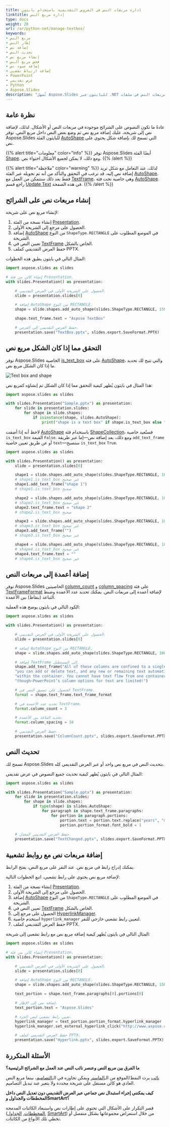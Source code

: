```yaml
---
title: إدارة مربعات النص في العروض التقديمية باستخدام بايثون
linktitle: إدارة مربع النص
type: docs
weight: 20
url: /ar/python-net/manage-textbox/
keywords:
- مربع النص
- إطار النص
- إضافة نص
- تحديث النص
- إنشاء مربع نص
- فحص مربع النص
- إضافة عمود نص
- إضافة ارتباط تشعبي
- PowerPoint
- عرض تقديمي
- Python
- Aspose.Slides
description: "تُسهل Aspose.Slides للبايثون عبر .NET إنشاء وتحرير واستنساخ مربعات النص في ملفات PowerPoint وOpenDocument، مما يُحسّن أتمتة العروض التقديمية الخاصة بك."
---
```


## **نظرة عامة**

عادةً ما تكون النصوص على الشرائح موجودة في مربعات النص أو الأشكال. لذلك، لإضافة نص إلى شريحة، عليك إضافة مربع نص ثم وضع بعض النص داخل مربع النص. توفر Aspose.Slides للبايثون الفئة [AutoShape](https://reference.aspose.com/slides/python-net/aspose.slides/autoshape/) التي تسمح لك بإضافة شكل يحتوي على نص.

{{% alert title="معلومات" color="info" %}}
توفر Aspose.Slides أيضًا الفئة [Shape](https://reference.aspose.com/slides/python-net/aspose.slides/shape/). ومع ذلك، لا يمكن لجميع الأشكال احتواء نص.
{{% /alert %}}

{{% alert title="ملاحظة" color="warning" %}}
لذلك، عند التعامل مع شكل تريد إضافة نص إليه، قد ترغب في التحقق والتأكد من أنه تم تحويله عبر الفئة [AutoShape](https://reference.aspose.com/slides/python-net/aspose.slides/autoshape/). فقط بعد ذلك ستتمكن من العمل مع [TextFrame](https://reference.aspose.com/slides/python-net/aspose.slides/textframe/)، وهي خاصية تحت فئة [AutoShape](https://reference.aspose.com/slides/python-net/aspose.slides/autoshape/). راجع قسم [Update Text](/slides/ar/python-net/manage-textbox/#update-text) في هذه الصفحة.
{{% /alert %}}

## **إنشاء مربعات نص على الشرائح**

لإنشاء مربع نص على شريحة:

1. إنشاء نسخة من الفئة [Presentation](https://reference.aspose.com/slides/python-net/aspose.slides/presentation/).
2. الحصول على مرجع إلى الشريحة الأولى.
3. إضافة [AutoShape](https://reference.aspose.com/slides/python-net/aspose.slides/autoshape/) من النوع `ShapeType.RECTANGLE` في الموضع المطلوب على الشريحة.
4. تعيين النص في [TextFrame](https://reference.aspose.com/slides/python-net/aspose.slides/textframe/) الخاص بالشكل.
5. حفظ العرض التقديمي كملف PPTX.

المثال التالي في بايثون يطبق هذه الخطوات:

```py
import aspose.slides as slides

# إنشاء كائن من فئة Presentation.
with slides.Presentation() as presentation:

    # الحصول على الشريحة الأولى في العرض التقديمي.
    slide = presentation.slides[0]

    # إضافة AutoShape من النوع RECTANGLE.
    shape = slide.shapes.add_auto_shape(slides.ShapeType.RECTANGLE, 150, 75, 150, 50)

    shape.text_frame.text = "Aspose TextBox"

    # حفظ العرض التقديمي إلى القرص.
    presentation.save("TextBox.pptx", slides.export.SaveFormat.PPTX)
```

## **التحقق مما إذا كان الشكل مربع نص**

توفر Aspose.Slides الخاصية [is_text_box](https://reference.aspose.com/slides/python-net/aspose.slides/autoshape/is_text_box/) على فئة [AutoShape](https://reference.aspose.com/slides/python-net/aspose.slides/autoshape/)، والتي تتيح لك تحديد ما إذا كان الشكل مربع نص.

![Text box and shape](istextbox.png)

هذا المثال في بايثون يُظهر كيفية التحقق مما إذا كان الشكل تم إنشاؤه كمربع نص:

```python
import aspose.slides as slides

with slides.Presentation("Sample.pptx") as presentation:
    for slide in presentation.slides:
        for shape in slide.shapes:
            if isinstance(shape, slides.AutoShape):
                print("shape is a text box" if shape.is_text_box else "shape is not a text box")
```

لاحظ أنه إذا أضفت [AutoShape](https://reference.aspose.com/slides/python-net/aspose.slides/autoshape/) باستخدام فئة [ShapeCollection](https://reference.aspose.com/slides/python-net/aspose.slides/shapecollection/)، فستُعيد خاصية `is_text_box` القيمة `False`. ومع ذلك، بعد إضافة نص—إما عبر طريقة `add_text_frame` أو عن طريق تعيين خاصية `text`—ستصبح `is_text_box` `True`.

```py
import aspose.slides as slides

with slides.Presentation() as presentation:
    slide = presentation.slides[0]

    shape1 = slide.shapes.add_auto_shape(slides.ShapeType.RECTANGLE, 10, 10, 100, 40)
    # shape1.is_text_box غير صحيح
    shape1.add_text_frame("shape 1")
    # shape1.is_text_box صحيح

    shape2 = slide.shapes.add_auto_shape(slides.ShapeType.RECTANGLE, 10, 110, 100, 40)
    # shape2.is_text_box غير صحيح
    shape2.text_frame.text = "shape 2"
    # shape2.is_text_box صحيح

    shape3 = slide.shapes.add_auto_shape(slides.ShapeType.RECTANGLE, 10, 210, 100, 40)
    # shape3.is_text_box غير صحيح
    shape3.add_text_frame("")
    # shape3.is_text_box غير صحيح

    shape4 = slide.shapes.add_auto_shape(slides.ShapeType.RECTANGLE, 10, 310, 100, 40)
    # shape4.is_text_box غير صحيح
    shape4.text_frame.text = ""
    # shape4.is_text_box غير صحيح
```

## **إضافة أعمدة إلى مربعات النص**

توفر Aspose.Slides الخاصيتين [column_count](https://reference.aspose.com/slides/python-net/aspose.slides/textframeformat/column_count/) و [column_spacing](https://reference.aspose.com/slides/python-net/aspose.slides/textframeformat/column_spacing/) على فئة [TextFrameFormat](https://reference.aspose.com/slides/python-net/aspose.slides/textframeformat/) لإضافة أعمدة إلى مربعات النص. يمكنك تحديد عدد الأعمدة وضبط التباعد (بنقاط) بين الأعمدة.

الكود التالي في بايثون يوضح هذه العملية:

```py
import aspose.slides as slides

with slides.Presentation() as presentation:

	# الحصول على الشريحة الأولى في العرض التقديمي.
	slide = presentation.slides[0]

	# إضافة AutoShape من النوع RECTANGLE.
	shape = slide.shapes.add_auto_shape(slides.ShapeType.RECTANGLE, 100, 100, 300, 300)

	# إضافة TextFrame إلى المستطيل.
	shape.add_text_frame("All of these columns are confined to a single text container—" +
	"you can add or delete text, and any new or remaining text automatically reflows " +
	"within the container. You cannot have text flow from one container to another, " +
	"though—PowerPoint’s column options for text are limited!")

	# الحصول على تنسيق النص في TextFrame.
	format = shape.text_frame.text_frame_format

	# تحديد عدد الأعمدة في TextFrame.
	format.column_count = 3

	# تحديد التباعد بين الأعمدة.
	format.column_spacing = 10

	# حفظ العرض التقديمي.
	presentation.save("ColumnCount.pptx", slides.export.SaveFormat.PPTX)
```

## **تحديث النص**

تسمح لك Aspose.Slides بتحديث النص في مربع نص واحد أو عبر العرض التقديمي كله.

المثال التالي في بايثون يُظهر كيفية تحديث جميع النصوص في عرض تقديمي:

```py
import aspose.slides as slides

with slides.Presentation("Sample.pptx") as presentation:
    for slide in presentation.slides:
        for shape in slide.shapes:
            if type(shape) is slides.AutoShape:
                for paragraph in shape.text_frame.paragraphs:
                    for portion in paragraph.portions:
                        portion.text = portion.text.replace("years", "months")
                        portion.portion_format.font_bold = 1
  
    # حفظ العرض التقديمي المعدل.
    presentation.save("TextChanged.pptx", slides.export.SaveFormat.PPTX)
```

## **إضافة مربعات نص مع روابط تشعبية**

يمكنك إدراج رابط في مربع نص. عند النقر على مربع النص، يفتح الرابط.

لإضافة مربع نص يحتوي على رابط تشعبي، اتبع الخطوات التالية:

1. إنشاء نسخة من الفئة [Presentation](https://reference.aspose.com/slides/python-net/aspose.slides/presentation/).
2. الحصول على مرجع إلى الشريحة الأولى.
3. إضافة [AutoShape](https://reference.aspose.com/slides/python-net/aspose.slides/autoshape/) من النوع `ShapeType.RECTANGLE` في الموضع المطلوب على الشريحة.
4. تعيين النص في [TextFrame](https://reference.aspose.com/slides/python-net/aspose.slides/textframe/) الخاص بالشكل.
5. الحصول على مرجع إلى [HyperlinkManager](https://reference.aspose.com/slides/python-net/aspose.slides/hyperlinkmanager/).
6. استخدم خاصية `hyperlink_manager` لتعيين رابط تشعبي خارجي للنقر.
7. حفظ العرض التقديمي كملف PPTX.

المثال التالي في بايثون يُظهر كيفية إضافة مربع نص مع رابط تشعبي إلى شريحة:

```py
import aspose.slides as slides

# إنشاء كائن من فئة Presentation.
with slides.Presentation() as presentation:

    # الحصول على الشريحة الأولى في العرض التقديمي.
    slide = presentation.slides[0]

    # إضافة AutoShape من النوع RECTANGLE.
    shape = slide.shapes.add_auto_shape(slides.ShapeType.RECTANGLE, 150, 150, 150, 50)

    text_portion = shape.text_frame.paragraphs[0].portions[0]

    # إضافة نص إلى الإطار.
    text_portion.text = "Aspose.Slides"

    # تعيين رابط تشعبي لنص الجزء.
    hyperlink_manager = text_portion.portion_format.hyperlink_manager
    hyperlink_manager.set_external_hyperlink_click("http://www.aspose.com")

    # حفظ العرض التقديمي كملف PPTX.
    presentation.save("Hyperlink.pptx", slides.export.SaveFormat.PPTX)
```

## **الأسئلة المتكررة**

**ما الفرق بين مربع النص وعنصر نائب النص عند العمل مع الشرائح الرئيسية؟**

[نائب](/slides/ar/python-net/manage-placeholder/) يرث النمط/الموقع من الـ[الماستر](https://reference.aspose.com/slides/python-net/aspose.slides/masterslide/) ويمكن تجاوزه في الـ[التصاميم](https://reference.aspose.com/slides/python-net/aspose.slides/layoutslide/)، بينما مربع النص العادي هو كائن مستقل على شريحة محددة ولا يتغير عند تبديل التصاميم.

**كيف يمكنني إجراء استبدال نص جماعي عبر العرض التقديمي دون تعديل النص داخل المخططات والجداول وSmartArt؟**

قصر التكرار على الأشكال التي تحتوي على إطارات نص واستبعاد الكائنات المدمجة ([المخططات](https://reference.aspose.com/slides/python-net/aspose.slides.charts/chart/), [الجداول](https://reference.aspose.com/slides/python-net/aspose.slides/table/), [SmartArt](https://reference.aspose.com/slides/python-net/aspose.slides.smartart/smartart/)) من خلال استعراض مجموعاتها بشكل منفصل أو تخطي تلك الأنواع من الكائنات.